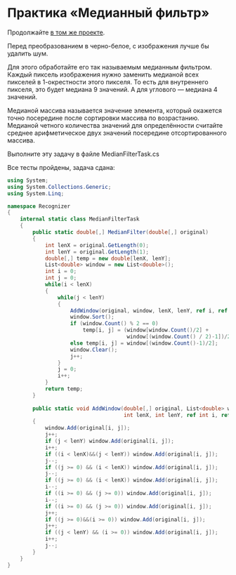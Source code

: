 # Практика «Медианный фильтр»

Продолжайте [в том же проекте](image.zip).

Перед преобразованием в черно-белое, с изображения лучше бы удалить шум.

Для этого обработайте его так называемым медианным фильтром. Каждый пиксель изображения нужно заменить медианой всех пикселей в 1-окрестности этого пикселя. То есть для внутреннего пикселя, это будет медиана 9 значений. А для углового — медиана 4 значений.

Медианой массива называется значение элемента, который окажется точно посередине после сортировки массива по возрастанию. Медианой четного количества значений для определённости считайте среднее арифметическое двух значений посередине отсортированного массива.

Выполните эту задачу в файле MedianFilterTask.cs


Все тесты пройдены, задача сдана:
```cs
using System;
using System.Collections.Generic;
using System.Linq;

namespace Recognizer
{
    internal static class MedianFilterTask
    {
        public static double[,] MedianFilter(double[,] original)
        {
            int lenX = original.GetLength(0);
            int lenY = original.GetLength(1);
            double[,] temp = new double[lenX, lenY];
            List<double> window = new List<double>();
            int i = 0;
            int j = 0;
            while(i < lenX)
            {
                while(j < lenY)
                {
                    AddWindow(original, window, lenX, lenY, ref i, ref j);
                    window.Sort();
                    if (window.Count() % 2 == 0)
                        temp[i, j] = (window[window.Count()/2] +
                                      window[(window.Count() / 2)-1])/2.0;
                    else temp[i, j] = window[(window.Count()-1)/2];
                    window.Clear();
                    j++;
                }
                j = 0;
                i++;
            }
            return temp;
        }
        
        public static void AddWindow(double[,] original, List<double> window,
                                     int lenX, int lenY, ref int i, ref int j)
        {
            window.Add(original[i, j]);
            j++;
            if (j < lenY) window.Add(original[i, j]);
            i++;
            if ((i < lenX)&&(j < lenY)) window.Add(original[i, j]);
            j--;
            if ((j >= 0) && (i < lenX)) window.Add(original[i, j]);
            j--;
            if ((j >= 0) && (i < lenX)) window.Add(original[i, j]);
            i--;
            if ((i >= 0) && (j >= 0)) window.Add(original[i, j]);
            i--;
            if ((i >= 0) && (j >= 0)) window.Add(original[i, j]);
            j++;
            if ((j >= 0)&&(i >= 0)) window.Add(original[i, j]);
            j++;
            if ((j < lenY) && (i >= 0)) window.Add(original[i, j]);
            i++;
            j--;
        }
    }
}
```
